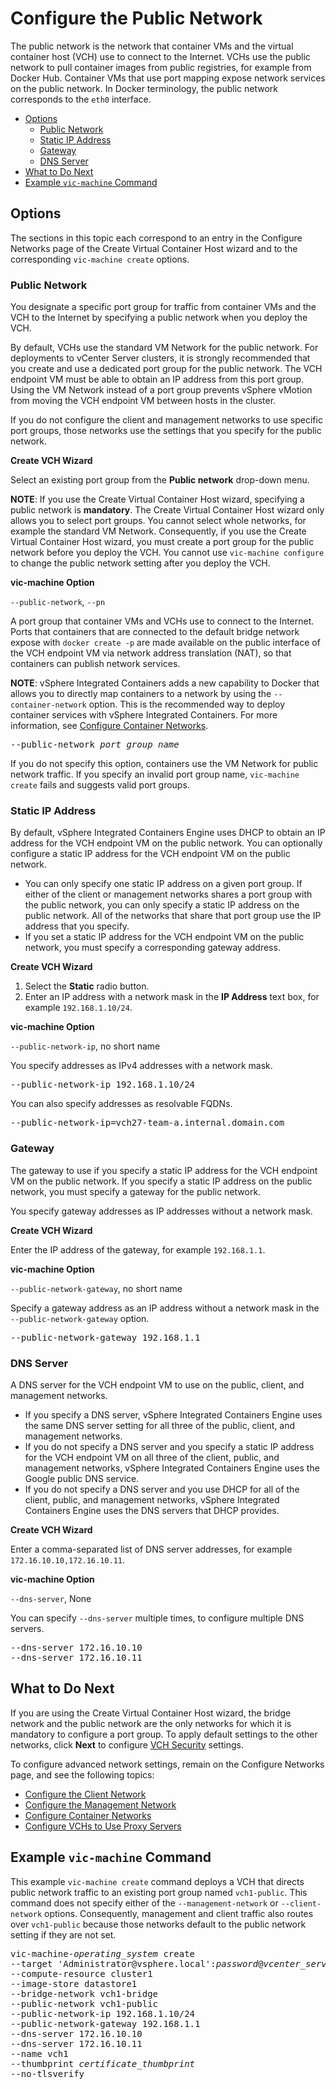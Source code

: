 # Configure the Public Network #

The public network is the network that container VMs and the virtual container host (VCH) use to connect to the Internet. VCHs use the public network to pull container images from public registries, for example from Docker Hub. Container VMs that use port mapping expose network services on the public network. In Docker terminology, the public network corresponds to the `eth0` interface.

- [Options](#options)
  - [Public Network](#public-network) 
  - [Static IP Address](#static-ip)
  - [Gateway](#gateway)
  - [DNS Server](#dns-server)
- [What to Do Next](#whatnext)
- [Example `vic-machine` Command](#example)

## Options <a id="options"></a>

The sections in this topic each correspond to an entry in the Configure Networks page of the Create Virtual Container Host wizard and to the  corresponding `vic-machine create` options.

### Public Network <a id="public-network"></a>

You designate a specific port group for traffic from container VMs and the VCH to the Internet by specifying a public network when you deploy the VCH.

By default, VCHs use the standard VM Network for the public network. For deployments to vCenter Server clusters, it is strongly recommended that you create and use a dedicated port group for the public network. The VCH endpoint VM must be able to obtain an IP address from this port group. Using the VM Network instead of a port group prevents vSphere vMotion from moving the VCH endpoint VM between hosts in the cluster. 

If you do not configure the client and management networks to use specific port groups, those networks use the settings that you specify for the public network. 

**Create VCH Wizard**

Select an existing port group from the **Public network** drop-down menu.

**NOTE**: If you use the Create Virtual Container Host wizard, specifying a public network is **mandatory**. The Create Virtual Container Host wizard only allows you to select port groups. You cannot select whole networks, for example the standard VM Network. Consequently, if you use the Create Virtual Container Host wizard, you must create a port group for the public network before you deploy the VCH. You cannot use `vic-machine configure` to change the public network setting after you deploy the VCH.

**vic-machine Option** 

`--public-network`, `--pn`

A port group that container VMs and VCHs use to connect to the Internet. Ports that containers that are connected to the default bridge network expose with `docker create -p` are made available on the public interface of the VCH endpoint VM via network address translation (NAT), so that containers can publish network services.  

**NOTE**: vSphere Integrated Containers adds a new capability to Docker that allows you to directly map containers to a network by using the `--container-network` option. This is the recommended way to deploy container services with vSphere Integrated Containers. For more information, see [Configure Container Networks](container_networks.md).

<pre>--public-network <i>port_group_name</i></pre>

If you do not specify this option, containers use the VM Network for public network traffic. If you specify an invalid port group name, `vic-machine create` fails and suggests valid port groups.

### Static IP Address <a id="static-ip"></a>

By default, vSphere Integrated Containers Engine uses DHCP to obtain an IP address for the VCH endpoint VM on the public network. You can  optionally configure a static IP address for the VCH endpoint VM on the public network.

- You can only specify one static IP address on a given port group. If either of the client or management networks shares a port group with the public network, you can only specify a static IP address on the public network. All of the networks that share that port group use the IP address that you specify. 
- If you set a static IP address for the VCH endpoint VM on the public network, you must specify a corresponding gateway address.

**Create VCH Wizard**

1. Select the **Static** radio button.
2. Enter an IP address with a network mask in the **IP Address** text box, for example `192.168.1.10/24`.

**vic-machine Option** 

`--public-network-ip`, no short name

You specify addresses as IPv4 addresses with a network mask.

<pre>--public-network-ip 192.168.1.10/24</pre>

You can also specify addresses as resolvable FQDNs.

<pre>--public-network-ip=vch27-team-a.internal.domain.com</pre>

### Gateway <a id="gateway"></a>

The gateway to use if you specify a static IP address for the VCH endpoint VM on the public network. If you specify a static IP address on the public network, you must specify a gateway for the public network.

You specify gateway addresses as IP addresses without a network mask.

**Create VCH Wizard**

Enter the IP address of the gateway, for example `192.168.1.1`.

**vic-machine Option** 

`--public-network-gateway`, no short name

Specify a gateway address as an IP address without a network mask in the `--public-network-gateway` option.

<pre>--public-network-gateway 192.168.1.1</pre>

### DNS Server <a id="dns-server"></a>

A DNS server for the VCH endpoint VM to use on the public, client, and management networks. 

- If you specify a DNS server, vSphere Integrated Containers Engine uses the same DNS server setting for all three of the public, client, and management networks.
- If you do not specify a DNS server and you specify a static IP address for the VCH endpoint VM on all three of the client, public, and management networks, vSphere Integrated Containers Engine uses the Google public DNS service. 
- If you do not specify a DNS server and you use DHCP for all of the client, public, and management networks, vSphere Integrated Containers Engine uses the DNS servers that DHCP provides.

**Create VCH Wizard**

Enter a comma-separated list of DNS server addresses, for example `172.16.10.10,172.16.10.11`. 

**vic-machine Option** 

`--dns-server`, None

You can specify `--dns-server` multiple times, to configure multiple DNS servers.
<pre>--dns-server 172.16.10.10
--dns-server 172.16.10.11
</pre>

## What to Do Next <a id="whatnext"></a>

If you are using the Create Virtual Container Host wizard, the bridge network and the public network are the only networks for which it is mandatory to configure a port group. To apply default settings to the other networks, click **Next** to configure [VCH Security](vch_security.md) settings.

To configure advanced network settings, remain on the Configure Networks page, and see the following topics:

- [Configure the Client Network](client_network.md)
- [Configure the Management Network](mgmt_network.md)
- [Configure Container Networks](container_networks.md)
- [Configure VCHs to Use Proxy Servers](vch_proxy.md)

## Example `vic-machine` Command <a id="example"></a>

This example `vic-machine create` command deploys a VCH that directs public network traffic to an existing port group named `vch1-public`. 
This command does not specify either of the `--management-network` or `--client-network` options. Consequently, management and client traffic also routes over `vch1-public` because those networks default to the public network setting if they are not set.

<pre>vic-machine-<i>operating_system</i> create
--target 'Administrator@vsphere.local':<i>password</i>@<i>vcenter_server_address</i>/dc1
--compute-resource cluster1
--image-store datastore1
--bridge-network vch1-bridge
--public-network vch1-public
--public-network-ip 192.168.1.10/24
--public-network-gateway 192.168.1.1
--dns-server 172.16.10.10
--dns-server 172.16.10.11
--name vch1
--thumbprint <i>certificate_thumbprint</i>
--no-tlsverify
</pre>